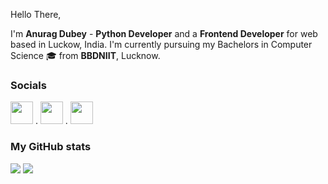 Hello There,

I'm **Anurag Dubey** - **Python Developer** and a **Frontend Developer** for web based in Luckow, India. I'm currently pursuing my Bachelors in Computer Science 🎓 from **BBDNIIT**, Lucknow.

### Socials
<p align="left">
   <a href="https://www.twitter.com/anuragd275" target="_blank" rel="noreferrer"><img src="https://raw.githubusercontent.com/danielcranney/readme-generator/main/public/icons/socials/twitter.svg" width="36" height="36" /></a> . <a href="https://www.linkedin.com/in/anuragd27500" target="_blank" rel="noreferrer"><img src="https://raw.githubusercontent.com/danielcranney/readme-generator/main/public/icons/socials/linkedin.svg" width="36" height="36" /></a> . <a href="http://www.instagram.com/anurag__xdd" target="_blank" rel="noreferrer"><img src="https://raw.githubusercontent.com/danielcranney/readme-generator/main/public/icons/socials/instagram.svg" width="36" height="36" /></a>
</p>

### My GitHub stats

<p align="left">
   <img src="https://github-readme-stats.vercel.app/api?username=Anuragd275&show_icons=true&hide=&count_private=true&title_color=00acee&text_color=ffffff&icon_color=00acee&bg_color=000&hide_border=true&show_icons=true" />
<img src="https://github-readme-streak-stats.herokuapp.com/?user=anuragd275&stroke=ffffff&background=000&ring=00acee&fire=00acee&currStreakNum=fff&currStreakLabel=00acee&sideNums=ffffff&sideLabels=ffffff&dates=ffffff&hide_border=true" />
</p>
